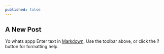 ```yaml
---
published: false
---
```

## A New Post
Yo whats appp
Enter text in [Markdown](http://daringfireball.net/projects/markdown/). Use the toolbar above, or click the **?** button for formatting help.

